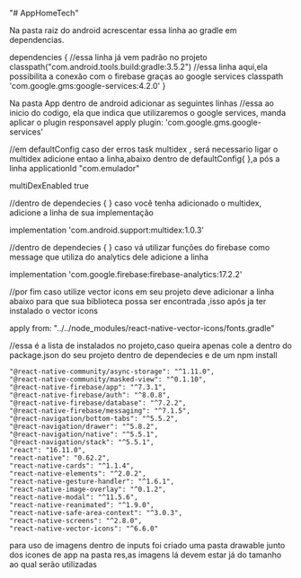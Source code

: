"# AppHomeTech"  


Na pasta raiz do android acrescentar essa linha ao gradle em dependencias.

dependencies {
//essa linha já vem padrão no projeto
        classpath("com.android.tools.build:gradle:3.5.2")
//essa linha aqui,ela possibilita a conexão com o firebase graças ao google services
    	classpath 'com.google.gms:google-services:4.2.0'
     	     }


Na pasta App dentro de android adicionar as seguintes linhas 
//essa ao inicio do codigo, ela que indica que utilizaremos o google services, manda aplicar o plugin responsavel
apply plugin: 'com.google.gms.google-services'


//em defaultConfig caso der erros task multidex , será necessario ligar o multidex adicione entao a linha,abaixo dentro de defaultConfig{  },a pós a linha applicationId "com.emulador"

multiDexEnabled true

//dentro de dependecies { } caso você tenha adicionado o multidex, adicione a linha de sua implementação

implementation 'com.android.support:multidex:1.0.3'

//dentro de dependecies { } caso vá utilizar funções do firebase como message que utiliza do analytics dele adicione  a linha

implementation 'com.google.firebase:firebase-analytics:17.2.2'


//por fim caso utilize vector icons em seu projeto deve adicionar a linha abaixo para que sua biblioteca possa ser encontrada ,isso após ja ter instalado o vector icons

apply from: "../../node_modules/react-native-vector-icons/fonts.gradle"



//essa é a lista de instalados no projeto,caso queira apenas cole a dentro do package.json do seu projeto dentro de dependecies e de um npm install


    "@react-native-community/async-storage": "^1.11.0",
    "@react-native-community/masked-view": "^0.1.10",
    "@react-native-firebase/app": "^7.3.1",
    "@react-native-firebase/auth": "^8.0.8",
    "@react-native-firebase/database": "^7.2.2",
    "@react-native-firebase/messaging": "^7.1.5",
    "@react-navigation/bottom-tabs": "^5.5.2",
    "@react-navigation/drawer": "^5.8.2",
    "@react-navigation/native": "^5.5.1",
    "@react-navigation/stack": "^5.5.1",
    "react": "16.11.0",
    "react-native": "0.62.2",
    "react-native-cards": "^1.1.4",
    "react-native-elements": "^2.0.2",
    "react-native-gesture-handler": "^1.6.1",
    "react-native-image-overlay": "^0.1.2",
    "react-native-modal": "^11.5.6",
    "react-native-reanimated": "^1.9.0",
    "react-native-safe-area-context": "^3.0.3",
    "react-native-screens": "^2.8.0",
    "react-native-vector-icons": "^6.6.0"



para uso de imagens dentro de inputs foi criado uma pasta drawable junto dos icones de app na pasta res,as imagens lá devem estar já do tamanho ao qual serão utilizadas




 